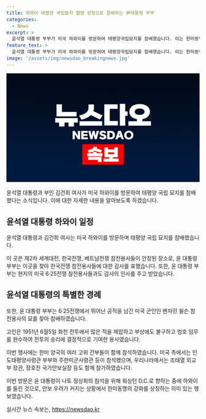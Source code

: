 ```yaml
---
title: 하와이 태평양 국립묘지 혈맹 상징으로 참배하는 尹대통령 부부
categories:
  - News
excerpt: >
  윤석열 대통령 부부가 미국 하와이를 방문하여 태평양국립묘지를 참배했습니다. 이는 한미동맹을 상징하는 특별한 일정으로, 한국전쟁 참전 용사들에 대한 감사를 표현했습니다. 묘지를 방문한 후에는 6·25전쟁 참전용사들과의 감사의 마음을 전했으며, 미국 워싱턴 D.C.에서 열리는 나토 정상회의 참석을 위해 하와이를 먼저 찾았습니다. 이로써 안보 우려에 대비해 강력한 한미동맹을 과시하는 행보를 보였습니다.
feature_text: >
  윤석열 대통령 부부가 미국 하와이를 방문하여 태평양국립묘지를 참배했습니다. 이는 한미동맹을 상징하는 특별한 일정으로, 한국전쟁 참전 용사들에 대한 감사를 표현했습니다. 묘지를 방문한 후에는 6·25전쟁 참전용사들과의 감사의 마음을 전했으며, 미국 워싱턴 D.C.에서 열리는 나토 정상회의 참석을 위해 하와이를 먼저 찾았습니다. 이로써 안보 우려에 대비해 강력한 한미동맹을 과시하는 행보를 보였습니다.
image: '/assets/img/newsdao_breakingnews.jpg'
---
```


<p><img src="/assets/img/newsdao_breakingnews.jpg" alt="koreaapp 속보" /></p>

<p>윤석열 대통령과 부인 김건희 여사가 미국 하와이를 방문하여 태평양 국립 묘지를 참배했다는 소식입니다. 이에 대한 자세한 내용을 알아보도록 하겠습니다.</p>

<h2 data-ke-size="size26">윤석열 대통령 하와이 일정</h2>

<p>윤석열 대통령과 김건희 여사는 미국 하와이를 방문하며 태평양 국립 묘지를 참배했습니다.</p>

<p data-ke-size="size16">이 곳은 제2차 세계대전, 한국전쟁, 베트남전쟁 참전용사들이 안장된 장소로, 윤 대통령 부부는 이곳을 찾아 한국전쟁 참전용사들에 대한 감사를 표했습니다. 또한, 윤 대통령 부부는 현지의 미국 6·25전쟁 참전용사들과도 감사의 인사를 주고 받았습니다.</p>

<h2 data-ke-size="size26">윤석열 대통령의 특별한 경례</h2>

<p>또한, 윤 대통령 부부는 6·25전쟁에서 뛰어난 공적을 남긴 미국 군인인 벤자민 윌슨 참전용사의 묘를 찾아 참배하였습니다.</p>

<p data-ke-size="size16">고인은 1951년 6월5일 화천 전투에서 많은 적을 제압하고 부상에도 불구하고 엄호 임무를 완수하여 전투의 승리에 결정적으로 기여한 용사였습니다.</p>

<p>이번 행사에는 한미 양국의 여러 고위 간부들이 함께 참석하였습니다. 미국 측에서는 인도태평양사령관 부부와 주한미군사령관 등이 참석했으며, 우리나라에서는 조태열 외교부 장관, 장호진 국가안보실장 등도 함께 참가하였습니다.</p>

<p>이번 방문은 윤 대통령이 나토 정상회의 참석을 위해 워싱턴 D.C.로 향하는 중에 하와이를 들린 것으로, 안보 우려가 커지는 상황에서 한미동맹의 강화를 상징하는 의미 있는 행보였습니다.</p>
실시간 뉴스 속보는, <a href="https://newsdao.kr" rel="dofollow">https://newsdao.kr</a>


